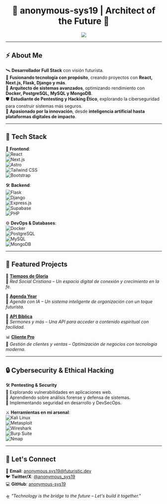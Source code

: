 <h1 align="center">🚀 anonymous-sys19 | Architect of the Future 🌌</h1>

<p align="center">
  <img src="https://readme-typing-svg.herokuapp.com?font=Orbitron&size=25&duration=4000&color=00FFDD&center=true&vCenter=true&width=600&lines=Full-Stack+Dev+%7C+Next.js+%7C+Supabase+%7C+Flask+%7C+Django;Creando+una+red+social;Pentesting+y+Seguridad+Informática;Fusionando+Fe+y+Tecnología" />
</p>


---

## ⚡ About Me  

🛰️ **Desarrollador Full Stack** con visión futurista.  
📡 **Fusionando tecnología con propósito**, creando proyectos con **React, Next.js, Flask, Django y más**.  
💾 **Arquitecto de sistemas avanzados**, optimizando rendimiento con **Docker, PostgreSQL, MySQL y MongoDB**.  
🛡️ **Estudiante de Pentesting y Hacking Ético**, explorando la ciberseguridad para construir sistemas más seguros.  
🌌 **Apasionado por la innovación**, desde **inteligencia artificial hasta plataformas digitales de impacto**.  

---

## 🚀 Tech Stack  

💠 **Frontend**:  
![React](https://img.shields.io/badge/-React-222222?style=flat&logo=react)  
![Next.js](https://img.shields.io/badge/-Next.js-222222?style=flat&logo=next.js)  
![Astro](https://img.shields.io/badge/-Astro-222222?style=flat&logo=astro)  
![Tailwind CSS](https://img.shields.io/badge/-TailwindCSS-222222?style=flat&logo=tailwind-css)  
![Bootstrap](https://img.shields.io/badge/-Bootstrap-222222?style=flat&logo=bootstrap)  

🛠 **Backend**:  
![Flask](https://img.shields.io/badge/-Flask-222222?style=flat&logo=flask)  
![Django](https://img.shields.io/badge/-Django-222222?style=flat&logo=django)  
![Express.js](https://img.shields.io/badge/-Express.js-222222?style=flat&logo=express)  
![Supabase](https://img.shields.io/badge/-Supabase-222222?style=flat&logo=supabase)  
![PHP](https://img.shields.io/badge/-PHP-222222?style=flat&logo=php)  

⚙️ **DevOps & Databases**:  
![Docker](https://img.shields.io/badge/-Docker-222222?style=flat&logo=docker)  
![PostgreSQL](https://img.shields.io/badge/-PostgreSQL-222222?style=flat&logo=postgresql)  
![MySQL](https://img.shields.io/badge/-MySQL-222222?style=flat&logo=mysql)  
![MongoDB](https://img.shields.io/badge/-MongoDB-222222?style=flat&logo=mongodb)  

---

## 🌟 Featured Projects  

🚀 **[Tiempos de Gloria](https://github.com/anonymous-sys19/Tiempos-de-Gloria)**  
🔹 *Red Social Cristiana – Un espacio digital de conexión y crecimiento en la fe.*  

🤖 **[Agenda Year](https://github.com/anonymous-sys19/Agenda-year)**  
🔹 *Agenda con IA – Un sistema inteligente de organización con un toque futurista.*  

📖 **[API Bíblica](https://github.com/anonymous-sys19/api-cors-acept)**  
🔹 *Sermones y más – Una API para acceder a contenido espiritual con facilidad.*  

📊 **[Cliente Pro](https://github.com/anonymous-sys19/cliente-pro)**  
🔹 *Gestión de clientes y ventas – Optimización de negocios con tecnología moderna.*  

---

## 🔒 Cybersecurity & Ethical Hacking  

🛠️ **Pentesting & Security**  
🔹 Explorando vulnerabilidades en aplicaciones web.  
🔹 Aprendiendo sobre análisis forense y defensa de sistemas.  
🔹 Implementando seguridad en desarrollo y DevSecOps.  

⚔️ **Herramientas en mi arsenal**:  
![Kali Linux](https://img.shields.io/badge/-Kali_Linux-222222?style=flat&logo=kalilinux)  
![Metasploit](https://img.shields.io/badge/-Metasploit-222222?style=flat&logo=metasploit)  
![Wireshark](https://img.shields.io/badge/-Wireshark-222222?style=flat&logo=wireshark)  
![Burp Suite](https://img.shields.io/badge/-Burp_Suite-222222?style=flat&logo=burpsuite)  
![Nmap](https://img.shields.io/badge/-Nmap-222222?style=flat&logo=nmap)  

---

## 📡 Let's Connect  

📩 **Email**: anonymous.sys19@futuristic.dev  
🐦 **Twitter/X**: [@anonymous_sys19](https://twitter.com/anonymous_sys19)  
💻 **GitHub**: [anonymous-sys19](https://github.com/anonymous-sys19)  

🛸 *"Technology is the bridge to the future – Let's build it together."*

